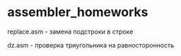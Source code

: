 # assembler_homeworks


replace.asm - замена подстроки в строке

dz.asm - проверка триугольника на равносторонность
